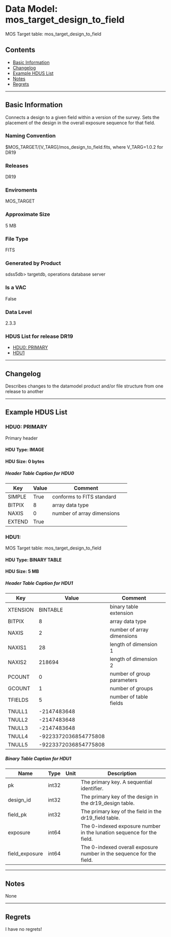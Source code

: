 # Data Model: mos_target_design_to_field


MOS Target table: mos_target_design_to_field


## Contents
- [Basic Information](#basic-information)
- [Changelog](#changelog)
- [Example HDUS List](#example-hdus-list)
- [Notes](#notes)
- [Regrets](#regrets)
---

## Basic Information
Connects a design to a given field within a version of the survey. Sets the placement of the design in the overall exposure sequence for that field.

### Naming Convention
$MOS_TARGET/[V_TARG]/mos_design_to_field.fits, where V_TARG=1.0.2 for DR19

### Releases
DR19

### Enviroments
MOS_TARGET

### Approximate Size
5 MB

### File Type
FITS

### Generated by Product
sdss5db> targetdb, operations database server

### Is a VAC
False

### Data Level
2.3.3

### HDUS List for release DR19
  - [HDU0: PRIMARY](#hdu0-primary)
  - [HDU1](#hdu1)

---

## Changelog
Describes changes to the datamodel product and/or file structure from one release to another

---
## Example HDUS List

### HDU0: PRIMARY
Primary header

#### HDU Type: IMAGE
#### HDU Size:  0 bytes

##### Header Table Caption for HDU0
Key | Value | Comment | |
| --- | --- | --- | --- |
| SIMPLE | True | conforms to FITS standard |
| BITPIX | 8 | array data type |
| NAXIS | 0 | number of array dimensions |
| EXTEND | True |  |



### HDU1: 
MOS Target table: mos_target_design_to_field

#### HDU Type: BINARY TABLE
#### HDU Size:  5 MB

##### Header Table Caption for HDU1
Key | Value | Comment | |
| --- | --- | --- | --- |
| XTENSION | BINTABLE | binary table extension |
| BITPIX | 8 | array data type |
| NAXIS | 2 | number of array dimensions |
| NAXIS1 | 28 | length of dimension 1 |
| NAXIS2 | 218694 | length of dimension 2 |
| PCOUNT | 0 | number of group parameters |
| GCOUNT | 1 | number of groups |
| TFIELDS | 5 | number of table fields |
| TNULL1 | -2147483648 |  |
| TNULL2 | -2147483648 |  |
| TNULL3 | -2147483648 |  |
| TNULL4 | -9223372036854775808 |  |
| TNULL5 | -9223372036854775808 |  |

##### Binary Table Caption for HDU1
Name | Type | Unit | Description |
| --- | --- | --- | --- |
 | pk | int32 |  | The primary key. A sequential identifier. |
 | design_id | int32 |  | The primary key of the design in the dr19_design table. |
 | field_pk | int32 |  | The primary key of the field in the dr19_field table. |
 | exposure | int64 |  | The 0-indexed exposure number in the lunation sequence for the field. |
 | field_exposure | int64 |  | The 0-indexed overall exposure number in the sequence for the field. |



---
## Notes
None

---
## Regrets
I  have no regrets!